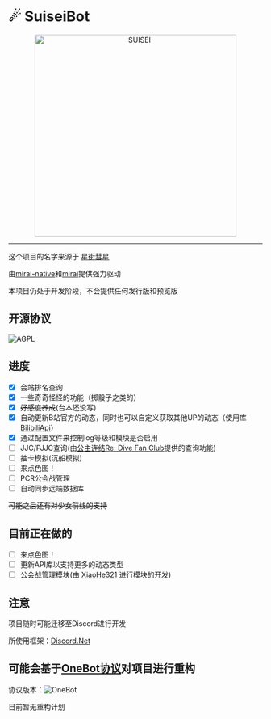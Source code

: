 # ☄ SuiseiBot
<div align="center">
   <img width="400" src="https://i.loli.net/2020/08/28/VqPKcFN6m3oZ5bB.png" alt="SUISEI"></br>
</div>

-----
这个项目的名字来源于 [星街彗星](https://space.bilibili.com/9034870)

由[mirai-native](https://github.com/iTXTech/mirai-native)和[mirai](https://github.com/mamoe/mirai)提供强力驱动

本项目仍处于开发阶段，不会提供任何发行版和预览版

## 开源协议

![AGPL](https://img.shields.io/github/license/CBGan/SuiseiBot?style=for-the-badge)

## 进度

- [x] 会站排名查询
- [x] 一些奇奇怪怪的功能（掷骰子之类的）
- [x] ~~好感度养成~~(台本还没写)
- [x] 自动更新B站官方的动态，同时也可以自定义获取其他UP的动态（使用库[BilibiliApi](https://github.com/CBGan/BilibiliApi)）
- [x] 通过配置文件来控制log等级和模块是否启用
- [ ] JJC/PJJC查询(由[公主连结Re: Dive Fan Club](https://pcrdfans.com/)提供的查询功能)
- [ ] 抽卡模拟(沉船模拟)
- [ ] 来点色图！
- [ ] PCR公会战管理
- [ ] 自动同步远端数据库

~~可能之后还有对少女前线的支持~~

## 目前正在做的

- [ ] 来点色图！
- [ ] 更新API库以支持更多的动态类型
- [ ] 公会战管理模块(由 [XiaoHe321](https://github.com/orgs/Suisei-Kawaii/people/xh321) 进行模块的开发)

## 注意

项目随时可能迁移至Discord进行开发

所使用框架：[Discord.Net](https://github.com/discord-net/Discord.Net)

## 可能会基于[OneBot协议](https://github.com/howmanybots/onebot)对项目进行重构

协议版本：![OneBot](https://img.shields.io/static/v1?label=OneBot&message=v11&color=blueviolet&style=for-the-badge)

目前暂无重构计划
